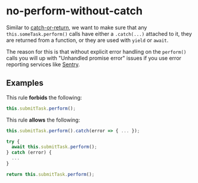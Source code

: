 # no-perform-without-catch

Similar to [catch-or-return], we want to make sure that any
`this.someTask.perform()` calls have either a `.catch(...)` attached to it, they
are returned from a function, or they are used with `yield` or `await`.

The reason for this is that without explicit error handling on the `perform()`
calls you will up with "Unhandled promise error" issues if you use error
reporting services like [Sentry].

[catch-or-return]: https://github.com/xjamundx/eslint-plugin-promise/blob/master/docs/rules/catch-or-return.md
[Sentry]: https://sentry.io

## Examples

This rule **forbids** the following:

```js
this.submitTask.perform();
```

This rule **allows** the following:

```js
this.submitTask.perform().catch(error => { ... });
```

```js
try {
  await this.submitTask.perform();
} catch (error) {
  ...
}
```

```js
return this.submitTask.perform();
```
